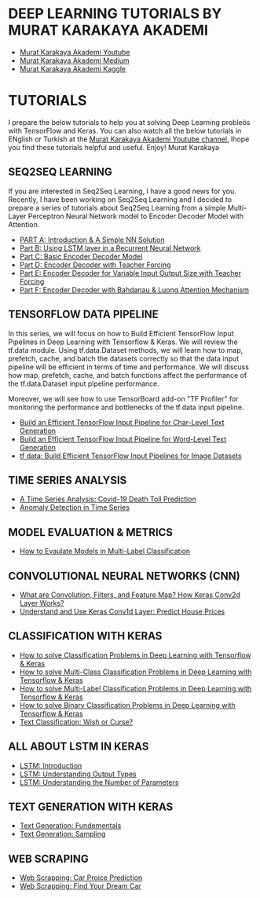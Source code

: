 # DEEP LEARNING TUTORIALS BY MURAT KARAKAYA AKADEMI 

* [Murat Karakaya Akademi Youtube](https://www.youtube.com/channel/UCrCxCxTFL2ytaDrDYrN4_eA)
* [Murat Karakaya Akademi Medium](https://kmkarakaya.medium.com/)
* [Murat Karakaya Akademi Kaggle](https://www.kaggle.com/kmkarakaya)

# TUTORIALS
I prepare the below tutorials to help you at solving Deep Learning probleös with TensorFlow and Keras.
You can also watch all the below tutorials in ENglish or Turkish at the [Murat Karakaya Akademi Youtube channel.](https://www.youtube.com/channel/UCrCxCxTFL2ytaDrDYrN4_eA) 
Ihope you find these tutorials helpful and useful.
Enjoy!
Murat Karakaya

## SEQ2SEQ LEARNING
If you are interested in Seq2Seq Learning, I have a good news for you.
Recently, I have been working on Seq2Seq Learning and I decided to prepare a series of tutorials about Seq2Seq Learning from a simple Multi-Layer Perceptron Neural Network model to Encoder Decoder Model with Attention.
* [PART A: Introduction & A Simple NN Solution](https://github.com/kmkarakaya/ML_tutorials/blob/master/seq2seq_Part_A_INTRODUCTION_TO_SEQ2SEQ_LEARNING_%26_A_SAMPLE_SOLUTION_WITH_MLP_NETWORK.ipynb)
* [Part B: Using LSTM layer in a Recurrent Neural Network](https://github.com/kmkarakaya/ML_tutorials/blob/master/seq2seq_Part_B_Using_LSTM_layer_in_a_Recurrent_Neural_Network.ipynb)
* [Part C: Basic Encoder Decoder Model](https://github.com/kmkarakaya/ML_tutorials/blob/master/seq2seq_Part_C_Basic_Encoder_Decoder.ipynb)
* [Part D: Encoder Decoder with Teacher Forcing](https://github.com/kmkarakaya/ML_tutorials/blob/master/seq2seq_Part_D_Encoder_Decoder_with_Teacher_Forcing.ipynb)
* [Part E: Encoder Decoder for Variable Input Output Size with Teacher Forcing](https://github.com/kmkarakaya/ML_tutorials/blob/master/seq2seq_Part_E_Encoder_Decoder_for_variable_Input_Output_size_with_Teacher_Forcing.ipynb)
* [Part F: Encoder Decoder with Bahdanau & Luong Attention Mechanism](https://github.com/kmkarakaya/ML_tutorials/blob/master/seq2seq_Part_F_Encoder_Decoder_with_Bahdanau_%26_Luong_Attention_Mechanism.ipynb)

## TENSORFLOW DATA PIPELINE
In this series, we will focus on how to Build Efficient TensorFlow Input Pipelines  in Deep Learning with Tensorflow & Keras.
We will review the tf.data module. Using tf.data.Dataset methods, we will learn how to map, prefetch, cache, and batch the datasets correctly so that the data input pipeline will be efficient in terms of time and performance. We will discuss how map, prefetch, cache, and batch functions affect the performance of the tf.data.Dataset input pipeline performance.

Moreover, we will see how to use TensorBoard add-on "TF Profiler" for monitoring the performance and bottlenecks of the tf.data input pipeline.

* [Build an Efficient TensorFlow Input Pipeline for Char-Level Text Generation](https://github.com/kmkarakaya/ML_tutorials/blob/master/Build_an_Efficient_TensorFlow_Input_Pipeline_for_Char_Level_Text_Generation.ipynb)
* [Build an Efficient TensorFlow Input Pipeline for Word-Level Text Generation](https://github.com/kmkarakaya/ML_tutorials/blob/master/Build_an_Efficient_TensorFlow_Input_Pipeline_for_Word_Level_Text_Generation.ipynb)
* [tf data: Build Efficient TensorFlow Input Pipelines for Image Datasets](https://github.com/kmkarakaya/ML_tutorials/blob/master/tf_data_Build_Efficient_TensorFlow_Input_Pipelines_for_Image_Datasets.ipynb)

## TIME SERIES ANALYSIS

* [A Time Series Analysis: Covid-19 Death Toll Prediction](https://github.com/kmkarakaya/ML_tutorials/blob/master/A_Time_Series_Analysis_Corona_Death_Toll_Prediction.ipynb)
* [Anomaly Detection in Time Series](https://github.com/kmkarakaya/ML_tutorials/blob/master/Anomaly_Detection_in_Time_Series.ipynb)

## MODEL EVALUATION & METRICS

* [How to Evaulate Models in Multi-Label Classification](https://github.com/kmkarakaya/ML_tutorials/blob/master/Multi_Label_Model_Evaulation.ipynb)

## CONVOLUTIONAL NEURAL NETWORKS (CNN)

* [What are Convolution, Filters, and Feature Map? How Keras Conv2d Layer Works?](https://github.com/kmkarakaya/ML_tutorials/blob/master/CNN_Filters_Conv2D.ipynb)
* [Understand and Use Keras Conv1d Layer: Predict House Prices](https://github.com/kmkarakaya/ML_tutorials/blob/master/Conv1d_Predict_house_prices.ipynb)

## CLASSIFICATION WITH KERAS

* [How to solve Classification Problems in Deep Learning with Tensorflow & Keras](https://github.com/kmkarakaya/ML_tutorials/blob/master/How_to_solve_Classification_Problems_in_Deep_Learning_with_Tensorflow_%26_Keras.ipynb)
* [How to solve Multi-Class Classification Problems in Deep Learning with Tensorflow & Keras](https://github.com/kmkarakaya/ML_tutorials/blob/master/How_to_solve_Multi_Class_Classification_Problems_in_Deep_Learning_with_Tensorflow_%26_Keras.ipynb)
* [How to solve Multi-Label Classification Problems in Deep Learning with Tensorflow & Keras](https://github.com/kmkarakaya/ML_tutorials/blob/master/How_to_solve_Multi_Label_Classification_Problems_in_Deep_Learning_with_Tensorflow_%26_Keras.ipynb)
* [How to solve Binary Classification Problems in Deep Learning with Tensorflow & Keras](https://github.com/kmkarakaya/ML_tutorials/blob/master/Which_Activation_%26_Loss_functions_in_Binary_Classification.ipynb)
* [Text Classification: Wish or Curse?](https://github.com/kmkarakaya/ML_tutorials/blob/master/WishOrCurse_SimpleEmbedding.ipynb)

## ALL ABOUT LSTM IN KERAS

* [LSTM: Introduction](https://github.com/kmkarakaya/ML_tutorials/blob/master/LSTM_Intro.ipynb)
* [LSTM: Understanding Output Types](https://github.com/kmkarakaya/ML_tutorials/blob/master/LSTM_Understanding_Output_Types.ipynb)
* [LSTM: Understanding the Number of Parameters](https://github.com/kmkarakaya/ML_tutorials/blob/master/LSTM_Understanding_the_Number_of_Parameters.ipynb)


## TEXT GENERATION WITH KERAS

* [Text Generation: Fundementals](https://github.com/kmkarakaya/ML_tutorials/blob/master/Text_Generation_Fundementals.ipynb)
* [Text Generation: Sampling](https://github.com/kmkarakaya/ML_tutorials/blob/master/Sampling_in_Text_Generation.ipynb)

## WEB SCRAPING

* [Web Scrapping: Car Proice Prediction ](https://github.com/kmkarakaya/ML_tutorials/blob/master/webScrapping_1.ipynb)
* [Web Scrapping: Find Your Dream Car](https://github.com/kmkarakaya/ML_tutorials/blob/master/webScrapping_FindYourDreamCar.ipynb)





